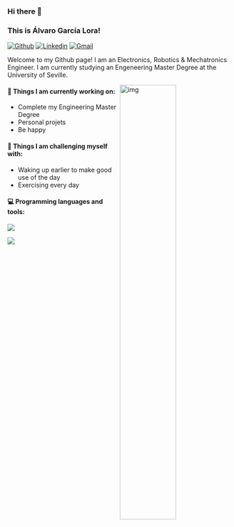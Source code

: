 ### Hi there 👋 
### This is Álvaro García Lora!

[![Github](https://img.shields.io/badge/-Github-000?style=flat&logo=Github&logoColor=white)](https://github.com/aglora)
[![Linkedin](https://img.shields.io/badge/-LinkedIn-blue?style=flat&logo=Linkedin&logoColor=white)](https://www.linkedin.com/in/alvaro-garcia-lora/)
[![Gmail](https://img.shields.io/badge/-Gmail-c14438?style=flat&logo=Gmail&logoColor=white)](mailto:alvarog4lora@gmail.com)

Welcome to my Github page! I am an Electronics, Robotics & Mechatronics Engineer. 
I am currently studying an Engeneering Master Degree at the University of Seville.  

<img align="right" alt="img" src="https://github.com/aglora.jpg" width="50%" height="auto" />

#### 🌱 Things I am currently working on: 
- Complete my Engineering Master Degree  
- Personal projets
- Be happy

#### :muscle: Things I am challenging myself with:
- Waking up earlier to make good use of the day
- Exercising every day

#### :computer: Programming languages and tools: 
 <p>
  <a href="https://skillicons.dev">
    <img src="https://skillicons.dev/icons?i=c,cpp,py,arduino,raspberrypi,linux,vscode,ros,matlab,git,gitlab,github,discord,docker,html,photoshop&perline=8" />
  </a>
</p>

[![](https://visitcount.itsvg.in/api?id=aglora&label=Profile%20Views&color=3&icon=5&pretty=true)](https://visitcount.itsvg.in)
